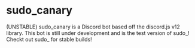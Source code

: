 # sudo_canary
(UNSTABLE) sudo_canary is a Discord bot based off the discord.js v12 library. This bot is still under development and is the test version of sudo_! Checkt out sudo_ for stable builds!
